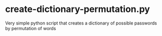 # create-dictionary-permutation.py
Very simple python script that creates a dictionary of possible passwords by permutation of words
